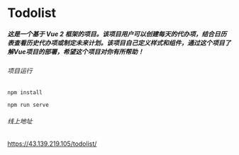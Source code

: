 # Todolist
##### 这是一个基于 Vue 2 框架的项目。该项目用户可以创建每天的代办项，结合日历表查看历史代办项或制定未来计划。该项目自己定义样式和组件，通过这个项目了解Vue项目的部署，希望这个项目对你有所帮助！

###### 项目运行
```
npm install

npm run serve
```

###### 线上地址
https://43.139.219.105/todolist/

